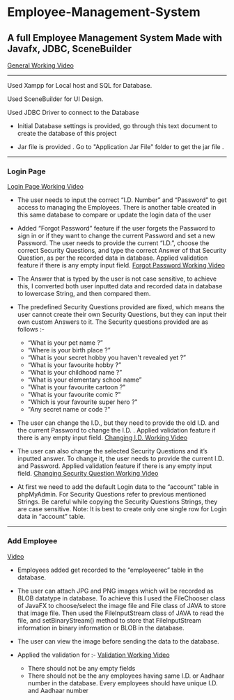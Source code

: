 # Employee-Management-System

## A full Employee Management System Made with Javafx, JDBC, SceneBuilder 
[General Working Video](https://drive.google.com/file/d/1eYKUkd1Y6SVF2VJs_pY8e2HqofpPKZ-t/view?usp=sharing)
___

Used Xampp for Local host and SQL for Database.

Used SceneBuilder for UI Design.

Used JDBC Driver to connect to the Database

* Initial Database settings is provided, go through this text document to create the database of this project

* Jar file is provided . Go to "Application Jar File" folder to get the jar file . 

___

### Login Page 
[Login Page Working Video](https://drive.google.com/file/d/17BN2U7M_heY2Xy87ZVNvY4K7nYQCF9BQ/view?usp=sharing)  

- The user needs to input the correct “I.D. Number” and “Password” to get access to managing the 
Employees. There is another table created in this same database to compare or update the login data 
of the user

- Added “Forgot Password” feature if the user forgets the Password to sign in or if they want to change 
the current Password and set a new Password. The user needs to provide the current “I.D.”, choose the 
correct Security Questions, and type the correct Answer of that Security Question, as per the recorded 
data in database. Applied validation feature if there is any empty input field. [Forgot Password Working Video](https://drive.google.com/file/d/1qalZMev6BYZ4PGUe5WJfymOH3p-amBna/view?usp=sharing) 

- The Answer that is typed by the user is not case sensitive, to achieve this, I converted both user 
inputted data and recorded data in database to lowercase String, and then compared them.

- The predefined Security Questions provided are fixed, which means the user cannot create their own 
Security Questions, but they can input their own custom Answers to it. The Security questions provided 
are as follows :- 
  - “What is your pet name ?”
  - “Where is your birth place ?”
  - “What is your secret hobby you haven't revealed yet ?”
  - “What is your favourite hobby ?”
  - “What is your childhood name ?”
  - “What is your elementary school name”
  - "What is your favourite cartoon ?"
  - "What is your favourite comic ?"
  - "Which is your favourite super hero ?"
  - "Any secret name or code ?"
  
- The user can change the I.D., but they need to provide the old I.D. and the current Password to change 
the I.D. . Applied validation feature if there is any empty input field. [Changing I.D. Working Video](https://drive.google.com/file/d/1PhljgwW0H_xMSib-FZXLzr8lYTv7HY-2/view?usp=sharing)

- The user can also change the selected Security Questions and it’s inputted answer. To change it, the 
user needs to provide the current I.D. and Password. Applied validation feature if there is any empty 
input field. [Changing Security Question Working Video](https://drive.google.com/file/d/1i6E5XTVyRVW0o0WTVFTnEjKbSSe4j-N3/view?usp=sharing)

- At first we need to add the default Login data to the “account” table in phpMyAdmin. For Security 
Questions refer to previous mentioned Strings. Be careful while copying the Security Questions Strings, 
they are case sensitive. Note: It is best to create only one single row for Login data in “account” table.

___

### Add Employee

[Video](https://drive.google.com/file/d/1wcthC6-83OlJcki1m2x0IBkt-VOFqcdF/view?usp=sharing)

- Employees added get recorded to the “employeerec” table in the database.

- The user can attach JPG and PNG images which will be recorded as BLOB datatype in 
database. To achieve this I used the FileChooser class of JavaFX to choose/select the 
image file and File class of JAVA to store that image file. Then used the FileInputStream 
class of JAVA to read the file, and setBinaryStream() method to store that 
FileInputStream information in binary information or BLOB in the database.

- The user can view the image before sending the data to the database.

- Applied the validation for :- [Validation Working Video](https://drive.google.com/file/d/18_Ebv6oqCCgLfXgHCAAMlzEWH1mm8FCB/view?usp=sharing)
  - There should not be any empty fields
  - There should not be the any employees having same I.D. or Aadhaar number in 
the database. Every employees should have unique I.D. and Aadhaar number

